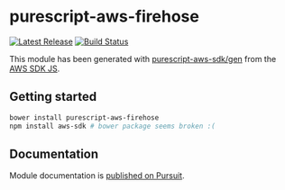 # purescript-aws-firehose

[![Latest Release](https://pursuit.purescript.org/packages/purescript-aws-firehose/badge)](https://pursuit.purescript.org/packages/purescript-aws-firehose)
[![Build Status](https://app.wercker.com/status/5909b9e96d1080804b17a28f72f87b6b/s/master)](https://app.wercker.com/project/byKey/5909b9e96d1080804b17a28f72f87b6b)

This module has been generated with [purescript-aws-sdk/gen](https://github.com/purescript-aws-sdk/gen) from the [AWS SDK JS](https://github.com/aws/aws-sdk-js).

## Getting started

```sh
bower install purescript-aws-firehose
npm install aws-sdk # bower package seems broken :(
```

## Documentation

Module documentation is [published on Pursuit](http://pursuit.purescript.org/packages/purescript-aws-firehose).
